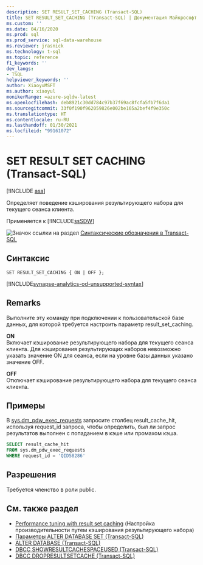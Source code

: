 ```yaml
---
description: SET RESULT_SET_CACHING (Transact-SQL)
title: SET RESULT_SET_CACHING (Transact-SQL) | Документация Майкрософт
ms.custom: ''
ms.date: 04/16/2020
ms.prod: sql
ms.prod_service: sql-data-warehouse
ms.reviewer: jrasnick
ms.technology: t-sql
ms.topic: reference
f1_keywords: ''
dev_langs:
- TSQL
helpviewer_keywords: ''
author: XiaoyuMSFT
ms.author: xiaoyul
monikerRange: =azure-sqldw-latest
ms.openlocfilehash: deb8921c30dd784c97b37f69ac8fcfa5fb7f6da1
ms.sourcegitcommit: 33f0f190f962059826e002be165a2bef4f9e350c
ms.translationtype: HT
ms.contentlocale: ru-RU
ms.lasthandoff: 01/30/2021
ms.locfileid: "99161072"
---
```

# <a name="set-result-set-caching-transact-sql"></a>SET RESULT SET CACHING (Transact-SQL) 

[!INCLUDE [asa](../../includes/applies-to-version/asa.md)]

Определяет поведение кэширования результирующего набора для текущего сеанса клиента.  

Применяется к [!INCLUDE[ssSDW](../../includes/sssdwfull-md.md)]  
  
 ![Значок ссылки на раздел](../../database-engine/configure-windows/media/topic-link.gif "Значок ссылки на раздел") [Синтаксические обозначения в Transact-SQL](../../t-sql/language-elements/transact-sql-syntax-conventions-transact-sql.md)  
  
## <a name="syntax"></a>Синтаксис

```syntaxsql
SET RESULT_SET_CACHING { ON | OFF };
```  

[!INCLUDE[synapse-analytics-od-unsupported-syntax](../../includes/synapse-analytics-od-unsupported-syntax.md)]

## <a name="remarks"></a>Remarks  

Выполните эту команду при подключении к пользовательской базе данных, для которой требуется настроить параметр result_set_caching.

**ON**   
Включает кэширование результирующего набора для текущего сеанса клиента.  Для кэширования результирующих наборов невозможно указать значение ON для сеанса, если на уровне базы данных указано значение OFF.

**OFF**   
Отключает кэширование результирующего набора для текущего сеанса клиента.

## <a name="examples"></a>Примеры

В [sys.dm_pdw_exec_requests](../../relational-databases/system-dynamic-management-views/sys-dm-pdw-exec-requests-transact-sql.md) запросите столбец result_cache_hit, используя request_id запроса, чтобы определить, был ли запрос результатов выполнен с попаданием в кэше или промахом кэша.

```sql
SELECT result_cache_hit
FROM sys.dm_pdw_exec_requests
WHERE request_id = 'QID58286'
```

## <a name="permissions"></a>Разрешения

Требуется членство в роли public.

## <a name="see-also"></a>См. также раздел

- [Performance tuning with result set caching](/azure/sql-data-warehouse/performance-tuning-result-set-caching) (Настройка производительности путем кэширования результирующего набора)
- [Параметры ALTER DATABASE SET &#40;Transact-SQL&#41;](./alter-database-transact-sql-set-options.md?preserve-view=true&view=azure-sqldw-latest&preserve-view=true)
- [ALTER DATABASE (Transact-SQL)](./alter-database-transact-sql.md?preserve-view=true&view=azure-sqldw-latest&preserve-view=true)
- [DBCC SHOWRESULTCACHESPACEUSED (Transact-SQL)](../database-console-commands/dbcc-showresultcachespaceused-transact-sql.md)
- [DBCC DROPRESULTSETCACHE (Transact-SQL)](../database-console-commands/dbcc-dropresultsetcache-transact-sql.md)